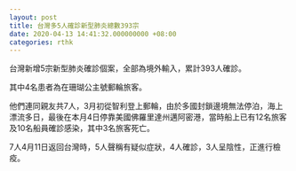 ```yaml
---
layout: post
title: 台灣多5人確診新型肺炎總數393宗
date: 2020-04-13 14:41:32.000000000 +08:00
categories: rthk
---
```


台灣新增5宗新型肺炎確診個案，全部為境外輸入，累計393人確診。

其中4名患者為在珊瑚公主號郵輪旅客。

他們連同親友共7人，3月初從智利登上郵輪，由於多國封鎖邊境無法停泊，海上漂流多日，最後在本月4日停靠美國佛羅里達州邁阿密港，當時船上已有12名旅客及10名船員確診感染，其中3名旅客死亡。

7人4月11日返回台灣時，5人聲稱有疑似症狀，4人確診，3人呈陰性，正進行檢疫。
